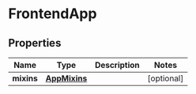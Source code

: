 

# FrontendApp


## Properties

| Name | Type | Description | Notes |
|------------ | ------------- | ------------- | -------------|
|**mixins** | [**AppMixins**](AppMixins.md) |  |  [optional] |



